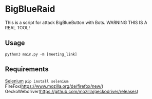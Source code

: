 # BigBlueRaid
This is a script for attack BigBlueButton with Bots. WARNING THIS IS A REAL TOOL!

## Usage

``python3 main.py -m [meeting_link]``

## Requirements

[Selenium](https://www.selenium.dev) `pip install selenium`
FireFox(https://www.mozilla.org/de/firefox/new/)
GeckoWebdriver(https://github.com/mozilla/geckodriver/releases)
